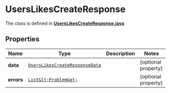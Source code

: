 

# UsersLikesCreateResponse

The class is defined in **[UsersLikesCreateResponse.java](../../src/main/java/example/micronaut/model/UsersLikesCreateResponse.java)**

## Properties

Name | Type | Description | Notes
------------ | ------------- | ------------- | -------------
**data** | [`UsersLikesCreateResponseData`](UsersLikesCreateResponseData.md) |  |  [optional property]
**errors** | [`List&lt;Problem&gt;`](Problem.md) |  |  [optional property]




